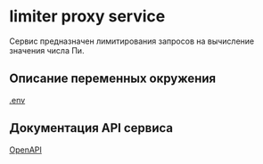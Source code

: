 # limiter proxy service

Сервис предназначен лимитирования запросов на вычисление значения числа Пи.

## Описание переменных окружения

[.env](.env)

## Документация API сервиса

[OpenAPI](/docs/openapi.yaml)
